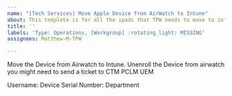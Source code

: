 ```yaml
---
name: "[Tech Services] Move Apple Device from AirWatch to Intune"
about: This templete is for all the ipads that TPW needs to move to intune
title: ''
labels: 'Type: Operations, [Workgroup] :rotating_light: MISSING'
assignees: Matthew-M-TPW

---
```


Move the Device from Airwatch to Intune.
Unenroll the Device from airwatch you might need to send a ticket to CTM PCLM UEM

Username:
Device Serial Number:
Department
